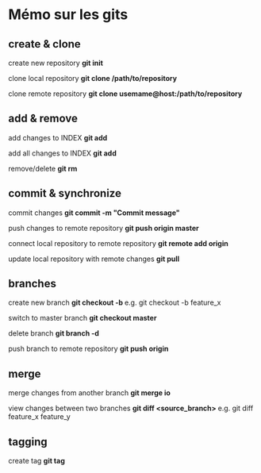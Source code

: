 # Mémo sur les gits

##  create & clone

create new repository               **git init**

clone local repository              **git clone /path/to/repository**

clone remote repository                 **git clone usemame@host:/path/to/repository**


##    add & remove

add changes to INDEX                 **git add <filename>**

add all changes to INDEX                  **git add**

remove/delete             **git rm <filename>**


##   commit & synchronize

commit changes              **git commit -m "Commit message"** 

push changes to remote repository                    **git push origin master**

connect local repository to remote repository                      **git remote add origin <server>** 

update local repository with remote changes                       **git pull**


##     branches

create new branch                   **git checkout -b <branch>**
                                                                                e.g. git checkout -b feature_x

switch to master branch                      **git checkout master**

delete branch                 **git branch -d <branch>** 

push branch to remote repository                          **git push origin <branch>**


##   merge

merge changes from another branch **git merge <branch>io**

view changes between two branches **git diff <source_branch> <target branch>**
 e.g. git diff feature_x feature_y



## tagging 

create tag **git tag <tag> <mmit ID>**


                                      
                                           
